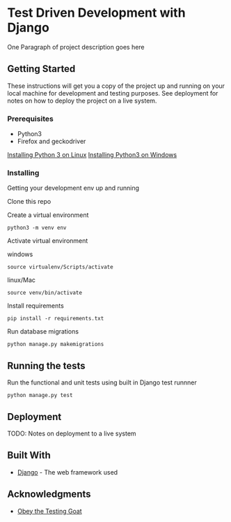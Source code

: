 # Test Driven Development with Django

One Paragraph of project description goes here

## Getting Started

These instructions will get you a copy of the project up and running on your local machine for development and testing purposes. See deployment for notes on how to deploy the project on a live system.

### Prerequisites

* Python3
* Firefox and geckodriver

[Installing Python 3 on Linux](https://docs.python-guide.org/starting/install3/linux/)
[Installing Python3 on Windows](https://www.python.org/downloads/windows/)

### Installing

Getting your development env up and running

Clone this repo

Create a virtual environment
```
python3 -m venv env
```

Activate virtual environment

windows
```
source virtualenv/Scripts/activate
```

linux/Mac
```
source venv/bin/activate
```

Install requirements
```
pip install -r requirements.txt
```

Run database migrations
```
python manage.py makemigrations
```


## Running the tests

Run the functional and unit tests using built in Django test runnner
```
python manage.py test
```

## Deployment

TODO: Notes on deployment to a live system

## Built With

* [Django](https://www.djangoproject.com/) - The web framework used

## Acknowledgments

* [Obey the Testing Goat](https://www.obeythetestinggoat.com/book/chapter_01.html)
